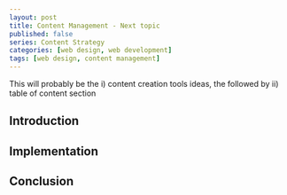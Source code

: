 ```yaml
---
layout: post
title: Content Management - Next topic
published: false
series: Content Strategy
categories: [web design, web development]
tags: [web design, content management]
---
```


This will probably be the i) content creation tools ideas, the followed by ii) table of content section

## Introduction


## Implementation


## Conclusion


